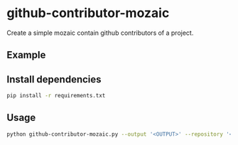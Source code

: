 github-contributor-mozaic
=========================

Create a simple mozaic contain github contributors of a project.

Example
-------


Install dependencies
--------------------
```bash
pip install -r requirements.txt
```

Usage
-----

```bash
python github-contributor-mozaic.py --output '<OUTPUT>' --repository '<GITHUB_REPOSITORY>'
```

